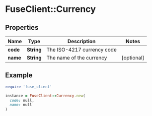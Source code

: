 # FuseClient::Currency

## Properties

| Name | Type | Description | Notes |
| ---- | ---- | ----------- | ----- |
| **code** | **String** | The ISO-4217 currency code |  |
| **name** | **String** | The name of the currency | [optional] |

## Example

```ruby
require 'fuse_client'

instance = FuseClient::Currency.new(
  code: null,
  name: null
)
```

